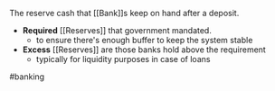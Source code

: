 The reserve cash that [[Bank]]s keep on hand after a deposit.
 - **Required** [[Reserves]] that government mandated.
	- to ensure there's enough buffer to keep the system stable
- **Excess** [[Reserves]] are those banks hold above the requirement
	- typically for liquidity purposes in case of loans

#banking 